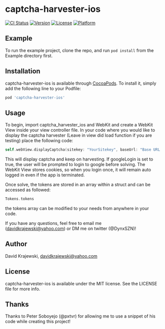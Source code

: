 # captcha-harvester-ios

[![CI Status](https://img.shields.io/travis/kraj011/captcha-harvester-ios.svg?style=flat)](https://travis-ci.org/kraj011/captcha-harvester-ios)
[![Version](https://img.shields.io/cocoapods/v/captcha-harvester-ios.svg?style=flat)](https://cocoapods.org/pods/captcha-harvester-ios)
[![License](https://img.shields.io/cocoapods/l/captcha-harvester-ios.svg?style=flat)](https://cocoapods.org/pods/captcha-harvester-ios)
[![Platform](https://img.shields.io/cocoapods/p/captcha-harvester-ios.svg?style=flat)](https://cocoapods.org/pods/captcha-harvester-ios)

## Example

To run the example project, clone the repo, and run `pod install` from the Example directory first.


## Installation

captcha-harvester-ios is available through [CocoaPods](https://cocoapods.org). To install
it, simply add the following line to your Podfile:

```ruby
pod 'captcha-harvester-ios'
```

## Usage

To begin, import captcha_harvester_ios and WebKit and create a WebKit View inside your view controller file. In your code where you would like to display the captcha harvester (Leave in view did load function if you are testing) place the following code:
```swift
self.webView.displayCaptcha(sitekey: "YourSitekey", baseUrl: "Base URL For the Captcha", googleLogin: false)
```
This will display captcha and keep on harvesting. If googleLogin is set to true, the user will be prompted to login to google before solving. The WebKit View stores cookies, so when you login once, it will remain auto logged in even if the app is terminated.

Once solve, the tokens are stored in an array within a struct and can be accessed as followed:
```swift
Tokens.tokens
```
the tokens array can be modified to your needs from anywhere in your code.

If you have any questions, feel free to email me (davidkrajewski@yahoo.com) or DM me on twitter (@DynxSZN)!


## Author

David Krajewski, davidkrajewski@yahoo.com

## License

captcha-harvester-ios is available under the MIT license. See the LICENSE file for more info.

## Thanks

Thanks to Peter Soboyejo (@pxtvr) for allowing me to use a snippet of his code while creating this project!
